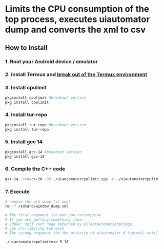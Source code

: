 # Limits the CPU consumption of the top process, executes uiautomator dump and converts the xml to csv

## How to install 

### 1. Root your Android device / emulator 

### 2. Install Termux and [break out of the Termux environment](https://github.com/hansalemaos/termuxfree)

### 3. Install cpulimit 

```sh 
pkginstall cpulimit #breakout version
pkg install cpulimit
```

### 4. Install tur-repo 

```sh 
pkginstall tur-repo #breakout version
pkg install tur-repo
```
### 5. Install gcc 14
```sh 
pkginstall gcc-14 #breakout version
pkg install gcc-14

```

### 6. Compile the C++ code 

```sh 
g++-14 -std=c++20 -O3 ./uiautomatorcpulimit.cpp -o ./uiautomatorcpulimitexe
```

### 7. Execute

```sh 
# remove the old dump (if any)
rm -f /sdcard/window_dump.xml

# The first argument the max cpu consumption 
# If you are getting something like:
# ERROR: null root node returned by UiTestAutomationBridge.
# you are limiting too much
# The secong argument the the priority of uiautomator 0 (normal) until 19 (max)

./uiautomatorcpulimitexe 5 18
```



